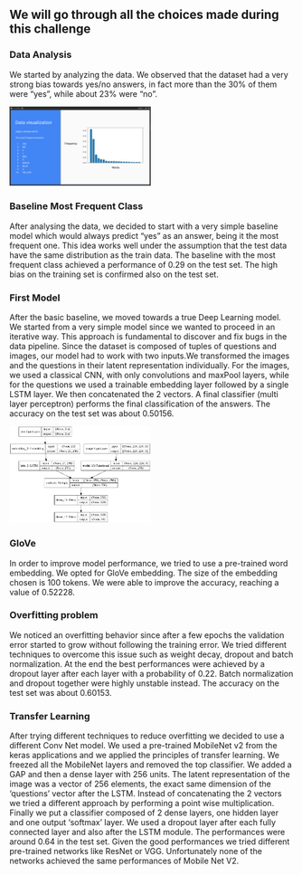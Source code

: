 
## We will go through all the choices made during this challenge

### Data Analysis
We started by analyzing the data. We observed that the dataset had a very strong bias
towards yes/no answers, in fact more than the 30% of them were “yes”, while about 23%
were “no”.

<img src="third_challenge/images/d.png" alt="Snow" width="250">

### Baseline Most Frequent Class
After analysing the data, we decided to start with a very simple baseline model which would
always predict “yes” as an answer, being it the most frequent one. This idea works well
under the assumption that the test data have the same distribution as the train data. The
baseline with the most frequent class achieved a performance of 0.29 on the test set. The
high bias on the training set is confirmed also on the test set.

### First Model 
After the basic baseline, we moved towards a true Deep Learning model. We started from a
very simple model since we wanted to proceed in an iterative way. This approach is fundamental to discover and fix
bugs in the data pipeline. Since the dataset is composed of tuples of questions and images, our
model had to work with two inputs.We transformed the images and the questions in their
latent representation individually. For the images, we used a classical CNN, with only convolutions and
maxPool layers, while for the questions we used a trainable embedding layer followed by a
single LSTM layer. We then concatenated the 2 vectors. A final classifier (multi layer perceptron) performs the final classification
of the answers. 
The accuracy on the test set was about 0.50156.

<img src="third_challenge/images/ds.png" alt="Snow" width="250">


### GloVe
In order to improve model performance, we tried to use a pre-trained word embedding. We
opted for GloVe embedding. The size of the embedding chosen is 100 tokens.
We were able to improve the accuracy, reaching a value of 0.52228.

### Overfitting problem
We noticed an overfitting behavior since after a few epochs
the validation error started to grow without following the training error.
We tried different techniques to overcome this issue such as weight decay, dropout and
batch normalization. At the end the best performances were achieved by a dropout layer
after each layer with a probability of 0.22.
Batch normalization and dropout together were highly unstable instead.
The accuracy on the test set was about 0.60153.


### Transfer Learning 
After trying different techniques to reduce overfitting we decided to use a different Conv Net
model. We used a pre-trained MobileNet v2 from the keras applications and we applied the
principles of transfer learning. We freezed all the MobileNet layers and removed the top
classifier. We added a GAP and then a dense layer with 256 units. The latent representation
of the image was a vector of 256 elements, the exact same dimension of the ‘questions’
vector after the LSTM.
Instead of concatenating the 2 vectors we tried a different approach by performing a point
wise multiplication. Finally we put a classifier composed of 2 dense layers, one hidden layer
and one output ‘softmax’ layer.
We used a dropout layer after each fully connected layer and also after the LSTM module.
The performances were around 0.64 in the test set.
Given the good performances we tried different pre-trained networks like ResNet or VGG.
Unfortunately none of the networks achieved the same performances of Mobile Net V2.
